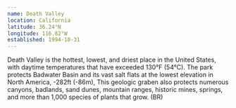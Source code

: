 ```yaml
---
name: Death Valley
location: California
latitude: 36.24°N
longitude: 116.82°W
established: 1994-10-31
---
```


Death Valley is the hottest, lowest, and driest place in the United States, with daytime temperatures that have exceeded 130°F (54°C). The park protects Badwater Basin and its vast salt flats at the lowest elevation in North America, -282ft (-86m), This geologic graben also protects numerous canyons, badlands, sand dunes, mountain ranges, historic mines, springs, and more than 1,000 species of plants that grow. (BR)
